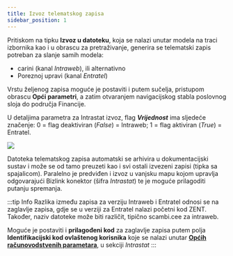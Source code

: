 ```yaml
---
title: Izvoz telematskog zapisa
sidebar_position: 1
---
```


Pritiskom na tipku **Izvoz u datoteku**, koja se nalazi unutar modela na traci izbornika kao i u obrascu za pretraživanje, generira se telematski zapis potreban za slanje samih modela:

- carini (kanal *Intraweb*), ili alternativno
- Poreznoj upravi (kanal *Entratel*)

Vrstu željenog zapisa moguće je postaviti i putem sučelja, pristupom obrascu  **Opći parametri**, a zatim otvaranjem navigacijskog stabla poslovnog sloja do područja Financije.

U detaljima parametra za Intrastat izvoz, flag ***Vrijednost*** ima sljedeće značenje: 0 = flag deaktiviran (*False*) = Intraweb; 1 = flag aktiviran (*True*) = Entratel.

![](/img/it-it/finance-area/declarations/intrastat/export/FI_GeneralParameters.png)

Datoteka telematskog zapisa automatski se arhivira u dokumentacijski sustav i može se od tamo preuzeti kao i svi ostali izvezeni zapisi (tipka sa spajalicom).
Paralelno je predviđen i izvoz u vanjsku mapu kojom upravlja odgovarajući Bizlink konektor (šifra *Intrastat*) te je moguće prilagoditi putanju spremanja.

:::tip Info
Razlika između zapisa za verziju Intraweb i Entratel odnosi se na zaglavlje zapisa, gdje se u verziji za Entratel nalazi početni kod ZENT.
Također, naziv datoteke može biti različit, tipično scambi.cee za  intraweb.

Moguće je postaviti i **prilagođeni kod** za zaglavlje zapisa putem polja **Identifikacijski kod ovlaštenog korisnika** koje se nalazi unutar [**Općih računovodstvenih parametara**](/docs/configurations/parameters/finance/accounting-parameters), u sekciji *Intrastat*
:::